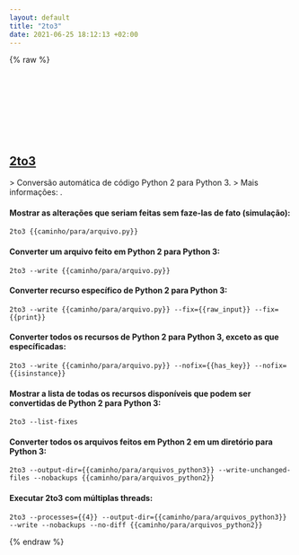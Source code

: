 ```yaml
---
layout: default
title: "2to3"
date: 2021-06-25 18:12:13 +02:00
---
```

{% raw %}
<h2 id="2to3">
  <a href="/pt_br/common/2to3.html">2to3</a> <a href="#2to3"><svg class="icon">
    <use href="/assets/images/unicode_sprite.svg#link" />
  </svg></a>
</h2>
> Conversão automática de código Python 2 para Python 3.
> Mais informações: <https://docs.python.org/3/library/2to3.html>.

#### Mostrar as alterações que seriam feitas sem faze-las de fato (simulação):
```shell
2to3 {{caminho/para/arquivo.py}}
```
#### Converter um arquivo feito em Python 2 para Python 3:
```shell
2to3 --write {{caminho/para/arquivo.py}}
```
#### Converter recurso específico de Python 2 para Python 3:
```shell
2to3 --write {{caminho/para/arquivo.py}} --fix={{raw_input}} --fix={{print}}
```
#### Converter todos os recursos de Python 2 para Python 3, exceto as que específicadas:
```shell
2to3 --write {{caminho/para/arquivo.py}} --nofix={{has_key}} --nofix={{isinstance}}
```
#### Mostrar a lista de todas os recursos disponíveis que podem ser convertidas de Python 2 para Python 3:
```shell
2to3 --list-fixes
```
#### Converter todos os arquivos feitos em Python 2 em um diretório para Python 3:
```shell
2to3 --output-dir={{caminho/para/arquivos_python3}} --write-unchanged-files --nobackups {{caminho/para/arquivos_python2}}
```
#### Executar 2to3 com múltiplas threads:
```shell
2to3 --processes={{4}} --output-dir={{caminho/para/arquivos_python3}} --write --nobackups --no-diff {{caminho/para/arquivos_python2}}
```
{% endraw %}